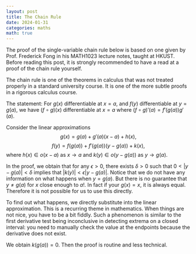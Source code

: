 ```yaml
---
layout: post
title: The Chain Rule
date: 2024-01-31
categories: maths
math: true
---
```


The proof of the single-variable chain rule below is based on one given by Prof. Frederick Fong in his MATH1023 lecture notes, taught at HKUST. Before reading this post, it is strongly recommended to have a read at a proof of the chain rule yourself. 

The chain rule is one of the theorems in calculus that was not treated properly in a standard university course. It is one of the more subtle proofs in a rigorous calculus course. 

The statement: For $g(x)$ differentiable at $x=a$, and $f(y)$ differentiable at $y=g(a)$, we have $(f\circ g)(x)$ differentiable at $x=a$ where $(f\circ g)'(a) = f'(g(a))g'(a)$.

Consider the linear approximations 
$$
g(x) = g(a) + g'(a)(x-a) + h(x),
$$
$$
f(y) = f(g(a)) + f'(g(a))(y-g(a))+k(x),
$$
where $h(x) \in o(x-a)$ as $x\to a$ and $k(y) \in o(y-g(a))$ as $y\to g(a)$. 

In the proof, we obtain that for any $\epsilon > 0$, there exists $\delta > 0$ such that $0 < |y-g(a)| < \delta$ implies that $|k(y)| < \epsilon |y-g(a)|$. Notice that we do not have any information on what happens when $y=g(a)$. But there is no guarantee that $y \neq g(a)$ for $x$ close enough to $a$!. In fact if your $g(x)=x$, it is always equal. Therefore it is not possible for us to use this directly. 

To find out what happens, we directly substitute into the linear approximation. This is a recurring theme in mathematics. When things are not nice, you have to be a bit fiddly. Such a phenomenon is similar to the first derivative test being inconclusive in detecting extrema on a closed interval: you need to manually check the value at the endpoints because the derivative does not exist. 

We obtain $k(g(a)) = 0$. Then the proof is routine and less technical. 